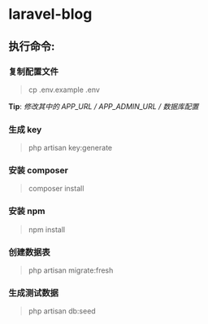 # laravel-blog

## 执行命令:

### 复制配置文件
> cp .env.example .env

**Tip**: *修改其中的 APP_URL / APP_ADMIN_URL / 数据库配置*

### 生成 key
> php artisan key:generate

### 安装 composer
> composer install

### 安装 npm
> npm install

### 创建数据表
> php artisan migrate:fresh

### 生成测试数据
> php artisan db:seed
